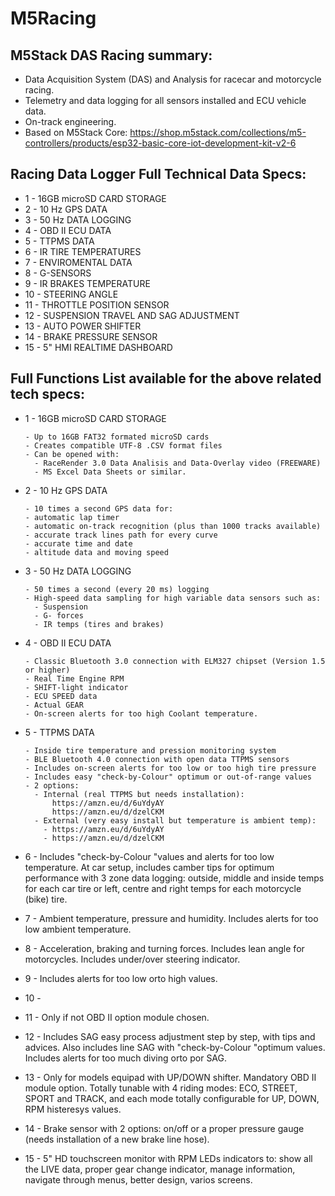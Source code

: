 # M5Racing
## M5Stack DAS Racing summary:

 - Data Acquisition System (DAS) and Analysis
 for racecar and motorcycle racing.
 - Telemetry and data logging for all sensors installed and ECU vehicle data.
 - On-track engineering.
 - Based on M5Stack Core: https://shop.m5stack.com/collections/m5-controllers/products/esp32-basic-core-iot-development-kit-v2-6


## Racing Data Logger Full Technical Data Specs: 

 - 1 - 16GB microSD CARD STORAGE 
 - 2 - 10 Hz GPS DATA
 - 3 - 50 Hz DATA LOGGING 
 - 4 - OBD II ECU DATA 
 - 5 - TTPMS DATA
 - 6 - IR TIRE TEMPERATURES
 - 7 - ENVIROMENTAL DATA
 - 8 - G-SENSORS 
 - 9 - IR BRAKES TEMPERATURE
 - 10 - STEERING ANGLE 
 - 11 - THROTTLE POSITION SENSOR 
 - 12 - SUSPENSION TRAVEL AND SAG ADJUSTMENT
 - 13 - AUTO POWER SHIFTER
 - 14 - BRAKE PRESSURE SENSOR 
 - 15 - 5" HMI REALTIME DASHBOARD 


## Full Functions List available for the above related tech specs:

 - 1 - 16GB microSD CARD STORAGE
 
       - Up to 16GB FAT32 formated microSD cards
       - Creates compatible UTF-8 .CSV format files
       - Can be opened with:
         - RaceRender 3.0 Data Analisis and Data-Overlay video (FREEWARE)
         - MS Excel Data Sheets or similar.
       
 - 2 - 10 Hz GPS DATA
 
       - 10 times a second GPS data for:
       - automatic lap timer
       - automatic on-track recognition (plus than 1000 tracks available)
       - accurate track lines path for every curve
       - accurate time and date
       - altitude data and moving speed
         
 - 3 - 50 Hz DATA LOGGING
 
       - 50 times a second (every 20 ms) logging
       - High-speed data sampling for high variable data sensors such as:
         - Suspension
         - G- forces
         - IR temps (tires and brakes) 
 
 - 4 - OBD II ECU DATA

       - Classic Bluetooth 3.0 connection with ELM327 chipset (Version 1.5 or higher)
       - Real Time Engine RPM
       - SHIFT-light indicator
       - ECU SPEED data
       - Actual GEAR
       - On-screen alerts for too high Coolant temperature. 
 
 - 5 - TTPMS DATA

       - Inside tire temperature and pression monitoring system
       - BLE Bluetooth 4.0 connection with open data TTPMS sensors
       - Includes on-screen alerts for too low or too high tire pressure
       - Includes easy "check-by-Colour" optimum or out-of-range values
       - 2 options:
         - Internal (real TTPMS but needs installation):
             https://amzn.eu/d/6uYdyAY
             https://amzn.eu/d/dzelCKM
         - External (very easy install but temperature is ambient temp):
           - https://amzn.eu/d/6uYdyAY
           - https://amzn.eu/d/dzelCKM

 
 - 6 - Includes "check-by-Colour "values and alerts for too low temperature. At car setup, includes camber tips for optimum performance with 3 zone data logging: outside, middle and inside temps for each car tire or left, centre and right temps for each motorcycle (bike) tire.
 
 - 7 - Ambient temperature, pressure and humidity. Includes alerts for too low ambient temperature. 
 
 - 8 - Acceleration, braking and turning forces. Includes lean angle for motorcycles. Includes under/over steering indicator. 
 
 - 9 - Includes alerts for too low orto high values. 
 
 - 10 - 
 
 - 11 - Only if not OBD II option module chosen. 
 
 - 12 - Includes SAG easy process adjustment step by step, with tips and advices. Also includes line SAG with "check-by-Colour "optimum values. Includes alerts for too much diving orto por SAG. 
 
 - 13 - Only for models equipad with UP/DOWN shifter. Mandatory OBD II module option. Totally tunable with 4 riding modes: ECO, STREET, SPORT and TRACK, and each mode totally configurable for UP, DOWN, RPM histeresys values.
 
 - 14 - Brake sensor with 2 options: on/off or a proper pressure gauge (needs installation of a new brake line hose). 
 
 - 15 - 5" HD touchscreen monitor with RPM LEDs indicators to: show all the LIVE data, proper gear change indicator, manage information, navigate through menus, better design, varios screens.


